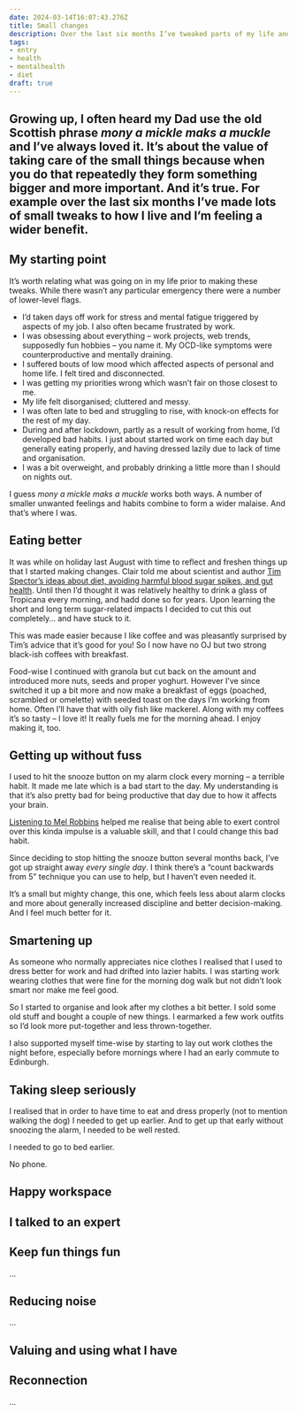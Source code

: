 ```yaml
---
date: 2024-03-14T16:07:43.276Z
title: Small changes
description: Over the last six months I’ve tweaked parts of my life and I’m feeling better for it
tags:
- entry
- health
- mentalhealth
- diet
draft: true
---
```

Growing up, I often heard my Dad use the old Scottish phrase _mony a mickle maks a muckle_ and I’ve always loved it. It’s about the value of taking care of the small things because when you do that repeatedly they form something bigger and more important. And it’s true. For example over the last six months I’ve made lots of small tweaks to how I live and I’m feeling a wider benefit.
---

## My starting point

It’s worth relating what was going on in my life prior to making these tweaks. While there wasn’t any particular emergency there were a number of lower-level flags.

- I’d taken days off work for stress and mental fatigue triggered by aspects of my job. I also often became frustrated by work.
- I was obsessing about everything – work projects, web trends, supposedly fun hobbies – you name it. My OCD-like symptoms were counterproductive and mentally draining.
- I suffered bouts of low mood which affected aspects of personal and home life. I felt tired and disconnected.
- I was getting my priorities wrong which wasn’t fair on those closest to me.
- My life felt disorganised; cluttered and messy.
- I was often late to bed and struggling to rise, with knock-on effects for the rest of my day.
- During and after lockdown, partly as a result of working from home, I’d developed bad habits. I just about started work on time each day but generally eating properly, and having dressed lazily due to lack of time and organisation.
- I was a bit overweight, and probably drinking a little more than I should on nights out.

I guess _mony a mickle maks a muckle_ works both ways. A number of smaller unwanted feelings and habits combine to form a wider malaise. And that’s where I was.

## Eating better

It was while on holiday last August with time to reflect and freshen things up that I started making changes. Clair told me about scientist and author [Tim Spector’s ideas about diet, avoiding harmful blood sugar spikes, and gut health](https://www.theguardian.com/food/2023/apr/25/eat-fibre-first-and-ditch-the-juice-five-quick-and-easy-tips-for-a-much-healthier-meal). Until then I’d thought it was relatively healthy to drink a glass of Tropicana every morning, and hadd done so for years. Upon learning the short and long term sugar-related impacts I decided to cut this out completely… and have stuck to it.

This was made easier because I like coffee and was pleasantly surprised by Tim’s advice that it’s good for you! So I now have no OJ but two strong black-ish coffees with breakfast.

Food-wise I continued with granola but cut back on the amount and introduced more nuts, seeds and proper yoghurt. However I’ve since switched it up a bit more and now make a breakfast of eggs (poached, scrambled or omelette) with seeded toast on the days I’m working from home. Often I’ll have that with oily fish like mackerel. Along with my coffees it’s so tasty – I love it! It really fuels me for the morning ahead. I enjoy making it, too.

## Getting up without fuss

I used to hit the snooze button on my alarm clock every morning – a terrible habit. It made me late which is a bad start to the day. My understanding is that it’s also pretty bad for being productive that day due to how it affects your brain.

[Listening to Mel Robbins](https://youtu.be/s78hCiKjAKk?si=poDnICiziIFgF067) helped me realise that being able to exert control over this kinda impulse is a valuable skill, and that I could change this bad habit.

Since deciding to stop hitting the snooze button several months back, I’ve got up straight away _every single day_. I think there’s a “count backwards from 5” technique you can use to help, but I haven’t even needed it.

It’s a small but mighty change, this one, which feels less about alarm clocks and more about generally increased discipline and better decision-making. And I feel much better for it.

## Smartening up

As someone who normally appreciates nice clothes I realised that I used to dress better for work and had drifted into lazier habits. I was starting work wearing clothes that were fine for the morning dog walk but not didn’t look smart nor make me feel good. 

So I started to organise and look after my clothes a bit better. I sold some old stuff and bought a couple of new things. I earmarked a few work outfits so I’d look more put-together and less thrown-together.

I also supported myself time-wise by starting to lay out work clothes the night before, especially before mornings where I had an early commute to Edinburgh.

## Taking sleep seriously

I realised that in order to have time to eat and dress properly (not to mention walking the dog) I needed to get up earlier. And to get up that early without snoozing the alarm, I needed to be well rested.

I needed to go to bed earlier.

No phone.

## Happy workspace

## I talked to an expert

## Keep fun things fun

…

## Reducing noise

…



## Valuing and using what I have

## Reconnection

…



<!-- Diary of CEO mental health doctor https://www.youtube.com/watch?v=FN0_ow76hU8) -->
